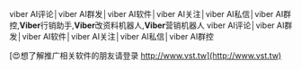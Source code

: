 viber AI评论│viber AI群发│viber AI软件│viber AI关注│viber AI私信│viber AI群控,**Viber**行销助手,**Viber**改资料机器人,**Viber**营销机器人
viber AI评论│viber AI群发│viber AI软件│viber AI关注│viber AI私信│viber AI群控

[😍想了解推广相关软件的朋友请登录 http://www.vst.tw](http://www.vst.tw)



